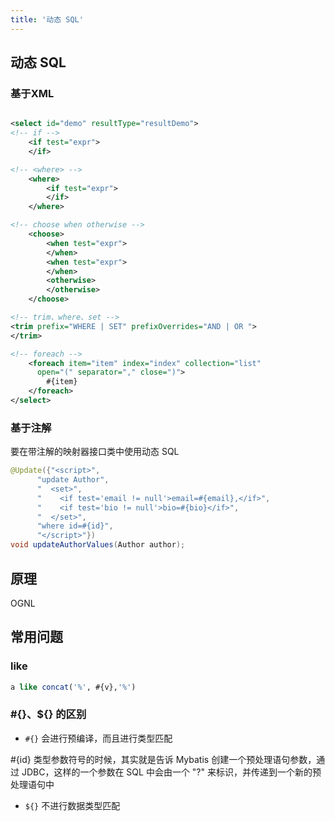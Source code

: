 ```yaml
---
title: '动态 SQL'
---
```


## 动态 SQL

### 基于XML

```xml

<select id="demo" resultType="resultDemo">
<!-- if -->
    <if test="expr">
    </if>

<!-- <where> -->
    <where>
        <if test="expr">
        </if>
    </where>

<!-- choose when otherwise -->
    <choose>
        <when test="expr">
        </when>
        <when test="expr">
        </when>
        <otherwise>
        </otherwise>
    </choose>

<!-- trim、where、set -->
<trim prefix="WHERE | SET" prefixOverrides="AND | OR ">
</trim>

<!-- foreach -->
    <foreach item="item" index="index" collection="list"
      open="(" separator="," close=")">
        #{item}
    </foreach>
</select>
```

### 基于注解

要在带注解的映射器接口类中使用动态 SQL

```java
@Update({"<script>",
      "update Author",
      "  <set>",
      "    <if test='email != null'>email=#{email},</if>",
      "    <if test='bio != null'>bio=#{bio}</if>",
      "  </set>",
      "where id=#{id}",
      "</script>"})
void updateAuthorValues(Author author);
```

## 原理

OGNL


## 常用问题

### like

```sql
a like concat('%', #{v},'%')
```

### #{}、${} 的区别

* `#{}` 会进行预编译，而且进行类型匹配

 #{id} 类型参数符号的时候，其实就是告诉 Mybatis 创建一个预处理语句参数，通过 JDBC，这样的一个参数在 SQL 中会由一个 "?" 来标识，并传递到一个新的预处理语句中
 
* `${}` 不进行数据类型匹配

